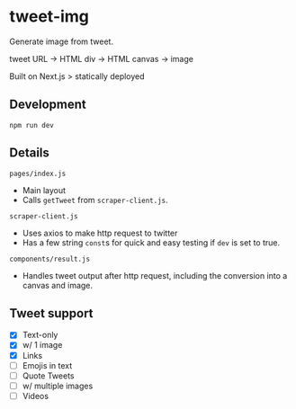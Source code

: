 # tweet-img
 
Generate image from tweet.

tweet URL -> HTML div -> HTML canvas -> image

Built on Next.js > statically deployed

## Development
```
npm run dev
```
## Details
`pages/index.js`
- Main layout
- Calls `getTweet` from `scraper-client.js`.

`scraper-client.js`
- Uses axios to make http request to twitter
- Has a few string `const`s for quick and easy testing if `dev` is set to true.

`components/result.js`
- Handles tweet output after http request, including the conversion into a canvas and image.

## Tweet support
- [x] Text-only
- [x] w/ 1 image
- [x] Links
- [ ] Emojis in text
- [ ] Quote Tweets
- [ ] w/ multiple images
- [ ] Videos
